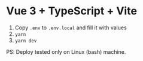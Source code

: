 # Vue 3 + TypeScript + Vite

1. Copy `.env` to `.env.local` and fill it with values
2. `yarn`
3. `yarn dev`

PS: Deploy tested only on Linux (bash) machine. 
